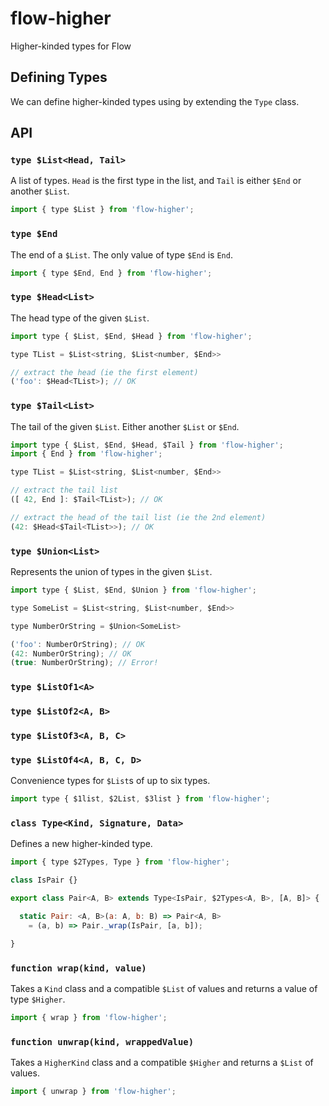 # flow-higher

Higher-kinded types for Flow

## Defining Types

We can define higher-kinded types using by extending the `Type` class.

## API

### `type $List<Head, Tail>`

A list of types. `Head` is the first type in the list, and `Tail` is either `$End` or another `$List`.

```javascript
import { type $List } from 'flow-higher';
```

### `type $End`

The end of a `$List`. The only value of type `$End` is `End`.

```javascript
import { type $End, End } from 'flow-higher';
```

### `type $Head<List>`

The head type of the given `$List`.

```javascript
import type { $List, $End, $Head } from 'flow-higher';

type TList = $List<string, $List<number, $End>>

// extract the head (ie the first element)
('foo': $Head<TList>); // OK
```

### `type $Tail<List>`

The tail of the given `$List`. Either another `$List` or `$End`.

```javascript
import type { $List, $End, $Head, $Tail } from 'flow-higher';
import { End } from 'flow-higher';

type TList = $List<string, $List<number, $End>>

// extract the tail list
([ 42, End ]: $Tail<TList>); // OK

// extract the head of the tail list (ie the 2nd element)
(42: $Head<$Tail<TList>>); // OK
```

### `type $Union<List>`

Represents the union of types in the given `$List`.

```javascript
import type { $List, $End, $Union } from 'flow-higher';

type SomeList = $List<string, $List<number, $End>>

type NumberOrString = $Union<SomeList>

('foo': NumberOrString); // OK
(42: NumberOrString); // OK
(true: NumberOrString); // Error!
```

### `type $ListOf1<A>`
### `type $ListOf2<A, B>`
### `type $ListOf3<A, B, C>`
### `type $ListOf4<A, B, C, D>`

Convenience types for `$List`s of up to six types.

```javascript
import type { $1list, $2List, $3list } from 'flow-higher';
```

### `class Type<Kind, Signature, Data>`

Defines a new higher-kinded type.

```javascript
import { type $2Types, Type } from 'flow-higher';

class IsPair {}

export class Pair<A, B> extends Type<IsPair, $2Types<A, B>, [A, B]> {

  static Pair: <A, B>(a: A, b: B) => Pair<A, B>
    = (a, b) => Pair._wrap(IsPair, [a, b]);

}
```

### `function wrap(kind, value)`

Takes a `Kind` class and a compatible `$List` of values and returns a value of type `$Higher`.

```javascript
import { wrap } from 'flow-higher';
```

### `function unwrap(kind, wrappedValue)`

Takes a `HigherKind` class and a compatible `$Higher` and returns a `$List` of values.

```javascript
import { unwrap } from 'flow-higher';
```
